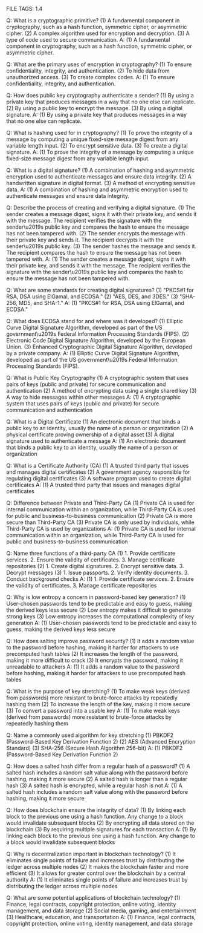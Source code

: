 FILE TAGS: 1.4

Q: What is a cryptographic primitive?
(1) A fundamental component in cryptography, such as a hash function, symmetric cipher, or asymmetric cipher.
(2) A complex algorithm used for encryption and decryption.
(3) A type of code used to secure communication.
A: (1) A fundamental component in cryptography, such as a hash function, symmetric cipher, or asymmetric cipher.

Q: What are the primary uses of encryption in cryptography?
(1) To ensure confidentiality, integrity, and authentication.
(2) To hide data from unauthorized access.
(3) To create complex codes.
A: (1) To ensure confidentiality, integrity, and authentication.

Q: How does public key cryptography authenticate a sender?
(1) By using a private key that produces messages in a way that no one else can replicate.
(2) By using a public key to encrypt the message.
(3) By using a digital signature.
A: (1) By using a private key that produces messages in a way that no one else can replicate.

Q: What is hashing used for in cryptography?
(1) To prove the integrity of a message by computing a unique fixed-size message digest from any variable length input.
(2) To encrypt sensitive data.
(3) To create a digital signature.
A: (1) To prove the integrity of a message by computing a unique fixed-size message digest from any variable length input.

Q: What is a digital signature?
(1) A combination of hashing and asymmetric encryption used to authenticate messages and ensure data integrity.
(2) A handwritten signature in digital format.
(3) A method of encrypting sensitive data.
A: (1) A combination of hashing and asymmetric encryption used to authenticate messages and ensure data integrity.

Q: Describe the process of creating and verifying a digital signature.
(1) The sender creates a message digest, signs it with their private key, and sends it with the message. The recipient verifies the signature with the sender\u2019s public key and compares the hash to ensure the message has not been tampered with.
(2) The sender encrypts the message with their private key and sends it. The recipient decrypts it with the sender\u2019s public key.
(3) The sender hashes the message and sends it. The recipient compares the hash to ensure the message has not been tampered with.
A: (1) The sender creates a message digest, signs it with their private key, and sends it with the message. The recipient verifies the signature with the sender\u2019s public key and compares the hash to ensure the message has not been tampered with.

Q: What are some standards for creating digital signatures?
(1) "PKCS#1 for RSA, DSA using ElGamal, and ECDSA."
(2) "AES, DES, and 3DES."
(3) "SHA-256, MD5, and SHA-1."
A: (1) "PKCS#1 for RSA, DSA using ElGamal, and ECDSA."

Q: What does ECDSA stand for and where was it developed?
(1) Elliptic Curve Digital Signature Algorithm, developed as part of the US government\u2019s Federal Information Processing Standards (FIPS).
(2) Electronic Code Digital Signature Algorithm, developed by the European Union.
(3) Enhanced Cryptographic Digital Signature Algorithm, developed by a private company.
A: (1) Elliptic Curve Digital Signature Algorithm, developed as part of the US government\u2019s Federal Information Processing Standards (FIPS).

Q: What is Public Key Cryptography
(1) A cryptographic system that uses pairs of keys (public and private) for secure communication and authentication
(2) A method of encrypting data using a single shared key
(3) A way to hide messages within other messages
A: (1) A cryptographic system that uses pairs of keys (public and private) for secure communication and authentication

Q: What is a Digital Certificate
(1) An electronic document that binds a public key to an identity, usually the name of a person or organization
(2) A physical certificate proving ownership of a digital asset
(3) A digital signature used to authenticate a message
A: (1) An electronic document that binds a public key to an identity, usually the name of a person or organization

Q: What is a Certificate Authority (CA)
(1) A trusted third party that issues and manages digital certificates
(2) A government agency responsible for regulating digital certificates
(3) A software program used to create digital certificates
A: (1) A trusted third party that issues and manages digital certificates

Q: Difference between Private and Third-Party CA
(1) Private CA is used for internal communication within an organization, while Third-Party CA is used for public and business-to-business communication
(2) Private CA is more secure than Third-Party CA
(3) Private CA is only used by individuals, while Third-Party CA is used by organizations
A: (1) Private CA is used for internal communication within an organization, while Third-Party CA is used for public and business-to-business communication

Q: Name three functions of a third-party CA
(1) 1. Provide certificate services. 2. Ensure the validity of certificates. 3. Manage certificate repositories
(2) 1. Create digital signatures. 2. Encrypt sensitive data. 3. Decrypt messages
(3) 1. Issue passports. 2. Verify identity documents. 3. Conduct background checks
A: (1) 1. Provide certificate services. 2. Ensure the validity of certificates. 3. Manage certificate repositories

Q: Why is low entropy a concern in password-based key generation?
(1) User-chosen passwords tend to be predictable and easy to guess, making the derived keys less secure
(2) Low entropy makes it difficult to generate strong keys
(3) Low entropy increases the computational complexity of key generation
A: (1) User-chosen passwords tend to be predictable and easy to guess, making the derived keys less secure

Q: How does salting improve password security?
(1) It adds a random value to the password before hashing, making it harder for attackers to use precomputed hash tables
(2) It increases the length of the password, making it more difficult to crack
(3) It encrypts the password, making it unreadable to attackers
A: (1) It adds a random value to the password before hashing, making it harder for attackers to use precomputed hash tables

Q: What is the purpose of key stretching?
(1) To make weak keys (derived from passwords) more resistant to brute-force attacks by repeatedly hashing them
(2) To increase the length of the key, making it more secure
(3) To convert a password into a usable key
A: (1) To make weak keys (derived from passwords) more resistant to brute-force attacks by repeatedly hashing them

Q: Name a commonly used algorithm for key stretching
(1) PBKDF2 (Password-Based Key Derivation Function 2)
(2) AES (Advanced Encryption Standard)
(3) SHA-256 (Secure Hash Algorithm 256-bit)
A: (1) PBKDF2 (Password-Based Key Derivation Function 2)

Q: How does a salted hash differ from a regular hash of a password?
(1) A salted hash includes a random salt value along with the password before hashing, making it more secure
(2) A salted hash is longer than a regular hash
(3) A salted hash is encrypted, while a regular hash is not
A: (1) A salted hash includes a random salt value along with the password before hashing, making it more secure

Q: How does blockchain ensure the integrity of data?
(1) By linking each block to the previous one using a hash function. Any change to a block would invalidate subsequent blocks
(2) By encrypting all data stored on the blockchain
(3) By requiring multiple signatures for each transaction
A: (1) By linking each block to the previous one using a hash function. Any change to a block would invalidate subsequent blocks

Q: Why is decentralization important in blockchain technology?
(1) It eliminates single points of failure and increases trust by distributing the ledger across multiple nodes
(2) It makes the blockchain faster and more efficient
(3) It allows for greater control over the blockchain by a central authority
A: (1) It eliminates single points of failure and increases trust by distributing the ledger across multiple nodes

Q: What are some potential applications of blockchain technology?
(1) Finance, legal contracts, copyright protection, online voting, identity management, and data storage
(2) Social media, gaming, and entertainment
(3) Healthcare, education, and transportation
A: (1) Finance, legal contracts, copyright protection, online voting, identity management, and data storage